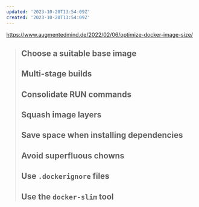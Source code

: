 ```yaml
---
updated: '2023-10-20T13:54:09Z'
created: '2023-10-20T13:54:09Z'
---
```

https://www.augmentedmind.de/2022/02/06/optimize-docker-image-size/

> ## Choose a suitable base image
> ## Multi-stage builds
> ## Consolidate RUN commands
> ## Squash image layers
> ## Save space when installing dependencies
> ## Avoid superfluous chowns
> ## Use `.dockerignore` files
> ## Use the `docker-slim` tool

